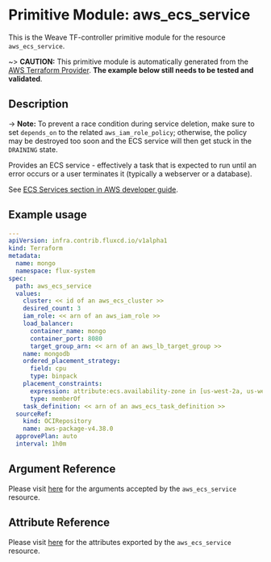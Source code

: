 
# Primitive Module: aws_ecs_service

This is the Weave TF-controller primitive module for the resource `aws_ecs_service`.

~> **CAUTION:** This primitive module is automatically generated from the [AWS Terraform Provider](https://registry.terraform.io/providers/hashicorp/aws/latest/docs/resources/ecs_service). **The example below still needs to be tested and validated**.

## Description

-> **Note:** To prevent a race condition during service deletion, make sure to set `depends_on` to the related `aws_iam_role_policy`; otherwise, the policy may be destroyed too soon and the ECS service will then get stuck in the `DRAINING` state.

Provides an ECS service - effectively a task that is expected to run until an error occurs or a user terminates it (typically a webserver or a database).

See [ECS Services section in AWS developer guide](https://docs.aws.amazon.com/AmazonECS/latest/developerguide/ecs_services.html).

## Example usage

```yaml
---
apiVersion: infra.contrib.fluxcd.io/v1alpha1
kind: Terraform
metadata:
  name: mongo
  namespace: flux-system
spec:
  path: aws_ecs_service
  values:
    cluster: << id of an aws_ecs_cluster >>
    desired_count: 3
    iam_role: << arn of an aws_iam_role >>
    load_balancer:
      container_name: mongo
      container_port: 8080
      target_group_arn: << arn of an aws_lb_target_group >>
    name: mongodb
    ordered_placement_strategy:
      field: cpu
      type: binpack
    placement_constraints:
      expression: attribute:ecs.availability-zone in [us-west-2a, us-west-2b]
      type: memberOf
    task_definition: << arn of an aws_ecs_task_definition >>
  sourceRef:
    kind: OCIRepository
    name: aws-package-v4.38.0
  approvePlan: auto
  interval: 1h0m
```

## Argument Reference

Please visit [here](https://registry.terraform.io/providers/hashicorp/aws/latest/docs/resources/ecs_service#argument-reference) for the arguments accepted by the `aws_ecs_service` resource.

## Attribute Reference

Please visit [here](https://registry.terraform.io/providers/hashicorp/aws/latest/docs/resources/ecs_service#attributes-reference) for the attributes exported by the `aws_ecs_service` resource.
